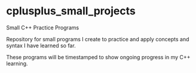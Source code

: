 # cplusplus_small_projects
Small C++ Practice Programs

Repository for small programs I create to practice and apply concepts and syntax I have learned so far. 

These programs will be timestamped to show ongoing progress in my C++ learning. 
